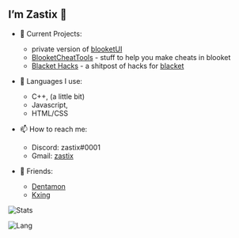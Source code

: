 ## I’m Zastix 👋

- 👀 Current Projects:
  - private version of [blooketUI](https://ZasticBradyn/BlooketUI)
  - [BlooketCheatTools](https://github.com/ZasticBradyn/BlooketCheatTools) - stuff to help you make cheats in blooket
  - [Blacket Hacks](https://github.com/ZasticBradyn/blacket-hacks) - a shitpost of hacks for [blacket](https://blacket.org)
  
  
- 🌱 Languages I use:
  - C++, (a little bit)
  - Javascript,
  - HTML/CSS
  
- 📫 How to reach me:
  - Discord: zastix#0001
  - Gmail: [zastix](https://mail.google.com/mail/?view=cm&fs=1&to=zastixxoncrack@gmail.com&su=Contact%20Me)

- 👥 Friends:
  - [Dentamon](https://github.com/Dentamon/)
  - [Kxing](https://github.com/Kxinghello/)

![Stats](https://github-readme-stats.vercel.app/api?username=ZasticBradyn&count_private=true&show_icons=true&theme=dark)

![Lang](https://github-readme-stats.vercel.app/api/top-langs/?username=ZasticBradyn&theme=dark)
